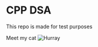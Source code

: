# CPP DSA
This repo is made for test purposes


Meet my cat
![Hurray](https://i.ytimg.com/vi/Q6Nsvrnnug8/maxresdefault.jpg)